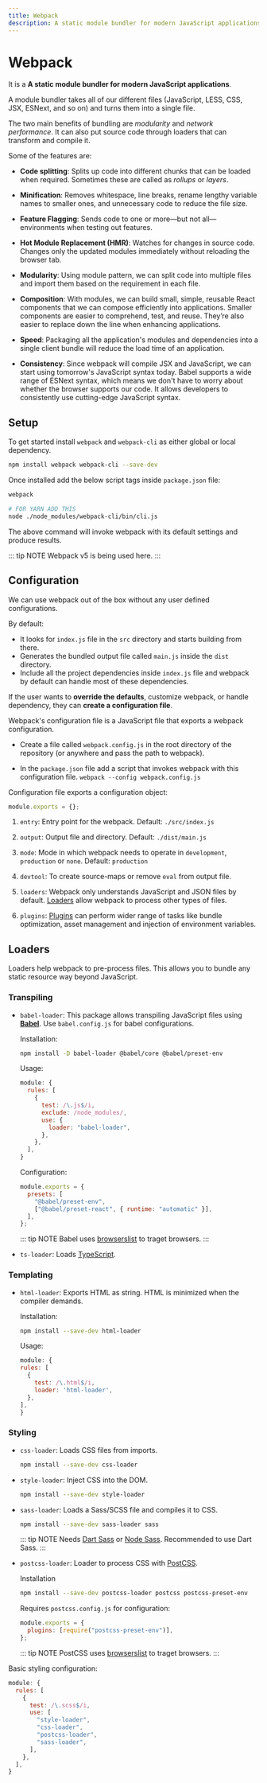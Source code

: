 ```yaml
---
title: Webpack
description: A static module bundler for modern JavaScript applications.
---
```


# Webpack

It is a **A static module bundler for modern JavaScript applications**.

A module bundler takes all of our different files (JavaScript, LESS, CSS, JSX, ESNext, and so on) and turns them into a single file.

The two main benefits of bundling are _modularity_ and _network performance_. It can also put source code through loaders that can transform and compile it.

Some of the features are:

- **Code splitting**: Splits up code into different chunks that can be loaded when required. Sometimes these are called as _rollups_ or _layers_.

- **Minification**: Removes whitespace, line breaks, rename lengthy variable names to smaller ones, and unnecessary code to reduce the file size.

- **Feature Flagging**: Sends code to one or more—but not all—environments when testing out features.

- **Hot Module Replacement (HMR)**: Watches for changes in source code. Changes only the updated modules immediately without reloading the browser tab.

- **Modularity**: Using module pattern, we can split code into multiple files and import them based on the requirement in each file.

- **Composition**: With modules, we can build small, simple, reusable React components that we can compose efficiently into applications. Smaller components are easier to comprehend, test, and reuse. They’re also easier to replace down the line when enhancing applications.

- **Speed**: Packaging all the application's modules and dependencies into a single client bundle will reduce the load time of an application.

- **Consistency**: Since webpack will compile JSX and JavaScript, we can start using tomorrow's JavaScript syntax today. Babel supports a wide range of ESNext syntax, which means we don't have to worry about whether the browser supports our code. It allows developers to consistently use cutting-edge JavaScript syntax.

## Setup

To get started install `webpack` and `webpack-cli` as either global or local dependency.

```bash
npm install webpack webpack-cli --save-dev
```

Once installed add the below script tags inside `package.json` file:

```bash
webpack

# FOR YARN ADD THIS
node ./node_modules/webpack-cli/bin/cli.js
```

The above command will invoke webpack with its default settings and produce results.

::: tip NOTE
Webpack v5 is being used here.
:::

## Configuration

We can use webpack out of the box without any user defined configurations.

By default:

- It looks for `index.js` file in the `src` directory and starts building from there.
- Generates the bundled output file called `main.js` inside the `dist` directory.
- Include all the project dependencies inside `index.js` file and webpack by default can handle most of these dependencies.

If the user wants to **override the defaults**, customize webpack, or handle dependency, they can **create a configuration file**.

Webpack's configuration file is a JavaScript file that exports a webpack configuration.

- Create a file called `webpack.config.js` in the root directory of the repository (or anywhere and pass the path to webpack).

- In the `package.json` file add a script that invokes webpack with this configuration file. `webpack --config webpack.config.js`

Configuration file exports a configuration object:

```javascript
module.exports = {};
```

1. `entry`: Entry point for the webpack. Default: `./src/index.js`

2. `output`: Output file and directory. Default: `./dist/main.js`

3. `mode`: Mode in which webpack needs to operate in `development`, `production` or `none`. Default: `production`

4. `devtool`: To create source-maps or remove `eval` from output file.

5. `loaders`: Webpack only understands JavaScript and JSON files by default. [Loaders](#loaders) allow webpack to process other types of files.

6. `plugins`: [Plugins](#plugins) can perform wider range of tasks like bundle optimization, asset management and injection of environment variables.

## Loaders

Loaders help webpack to pre-process files. This allows you to bundle any static resource way beyond JavaScript.

### Transpiling

- `babel-loader`: This package allows transpiling JavaScript files using **[Babel](https://github.com/babel/babel)**. Use `babel.config.js` for babel configurations.

  Installation:

  ```bash
  npm install -D babel-loader @babel/core @babel/preset-env
  ```

  Usage:

  ```javascript
  module: {
    rules: [
      {
        test: /\.js$/i,
        exclude: /node_modules/,
        use: {
          loader: "babel-loader",
        },
      },
    ],
  }
  ```

  Configuration:

  ```javascript
  module.exports = {
    presets: [
      "@babel/preset-env",
      ["@babel/preset-react", { runtime: "automatic" }],
    ],
  };
  ```

  ::: tip NOTE
  Babel uses [browserslist](https://github.com/browserslist/browserslist) to traget browsers.
  :::

- `ts-loader`: Loads [TypeScript](https://www.typescriptlang.org/).

### Templating

- `html-loader`: Exports HTML as string. HTML is minimized when the compiler demands.

  Installation:

  ```bash
  npm install --save-dev html-loader
  ```

  Usage:

  ```javascript
  module: {
  rules: [
    {
      test: /\.html$/i,
      loader: 'html-loader',
    },
  ],
  }
  ```

### Styling

- `css-loader`: Loads CSS files from imports.

  ```bash
  npm install --save-dev css-loader
  ```

- `style-loader`: Inject CSS into the DOM.

  ```bash
  npm install --save-dev style-loader
  ```

- `sass-loader`: Loads a Sass/SCSS file and compiles it to CSS.

  ```bash
  npm install --save-dev sass-loader sass
  ```

  ::: tip NOTE
  Needs [Dart Sass](https://github.com/sass/dart-sass) or [Node Sass](https://github.com/sass/node-sass).
  Recommended to use Dart Sass.
  :::

- `postcss-loader`: Loader to process CSS with [PostCSS](https://github.com/postcss/postcss).

  Installation

  ```bash
  npm install --save-dev postcss-loader postcss postcss-preset-env
  ```

  Requires `postcss.config.js` for configuration:

  ```javascript
  module.exports = {
    plugins: [require("postcss-preset-env")],
  };
  ```

  ::: tip NOTE
  PostCSS uses [browserslist](https://github.com/browserslist/browserslist) to traget browsers.
  :::

Basic styling configuration:

```javascript
module: {
  rules: [
    {
      test: /\.scss$/i,
      use: [
        "style-loader",
        "css-loader",
        "postcss-loader",
        "sass-loader",
      ],
    },
  ],
}
```
